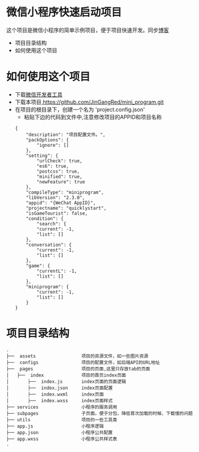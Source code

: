 # 微信小程序快速启动项目

这个项目是微信小程序的简单示例项目，便于项目快速开发。同步[博客](https://www.cnblogs.com/kingkangstudy/category/1319541.html)

  - 项目目录结构
  - 如何使用这个项目

# 如何使用这个项目
  - 下载[微信开发者工具](https://developers.weixin.qq.com/miniprogram/dev/devtools/download.html)
  - 下载本项目,https://github.com/JinGangRed/mini_program.git
  - 在项目的根目录下，创建一个名为 'project.config.json'
    - 粘贴下边的代码到文件中,注意修改项目的APPID和项目名称
    ```
    {
	    "description": "项目配置文件。",
	    "packOptions": {
		    "ignore": []
	    },
	    "setting": {
		    "urlCheck": true,
		    "es6": true,
		    "postcss": true,
		    "minified": true,
		    "newFeature": true
	    },
	    "compileType": "miniprogram",
	    "libVersion": "2.3.0",
	    "appid": "{WeChat AppID}",
	    "projectname": "quicklystart",
	    "isGameTourist": false,
	    "condition": {
		    "search": {
			"current": -1,
			"list": []
		},
		"conversation": {
			"current": -1,
			"list": []
		},
		"game": {
			"currentL": -1,
			"list": []
		},
		"miniprogram": {
			"current": -1,
			"list": []
	    }
    }
    ```
# 项目目录结构
```
.
├──  assets                 项目的资源文件，如一些图片资源
├──  configs                项目的配置文件，如后端API的URL地址  
├──  pages                  项目的页面,这里只存放tab的页面
│   ├──  index              项目的首页index页面
│       ├──  index.js       index页面的页面逻辑
│       ├──  index.json     index页面配置  
│       ├──  index.wxml     index页面 
│       ├──  index.wxss     index页面样式
├── services                小程序的服务调用
├── subpages                子页面，便于分包，降低首次加载的时候，下载慢的问题
├── utils                   项目的一些工具类
├── app.js                  小程序逻辑
├── app.json                小程序公共配置
├── app.wxss                小程序公共样式表
.

```



